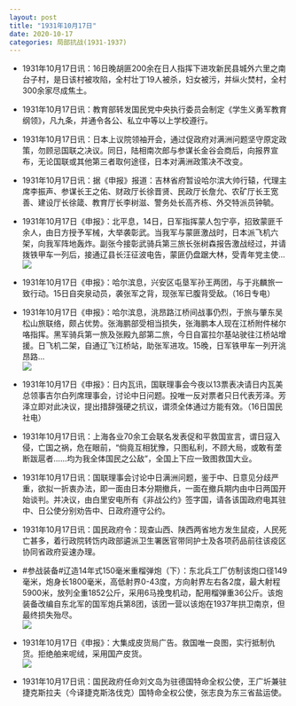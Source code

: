 ```yaml
---
layout: post
title: "1931年10月17日"
date: 2020-10-17
categories: 局部抗战(1931-1937)
---
```


<meta name="referrer" content="no-referrer" />

- 1931年10月17日讯：16日晚胡匪200余在日人指挥下进攻新民县城外六里之南台子村，是日该村被攻陷，全村壮丁19人被杀，妇女被污，并纵火焚村，全村300余家尽成焦土。 

- 1931年10月17日讯：教育部转发国民党中央执行委员会制定《学生义勇军教育纲领》，凡九条，并通令各公、私立中等以上学校遵行。 

- 1931年10月17日讯：日本上议院领袖开会，通过促政府对满洲问题坚守原定政策，勿顾忌国联之决议。同日，陆相南次郎与参谋长金谷会商后，向报界宣布，无论国联或其他第三者取何途径，日本对满洲政策决不改变。 

- 1931年10月17日讯：据《申报》报道：吉林省府暂设哈尔滨大帅行辕，代理主席李振声、参谋长王之佑、财政厅长徐晋贤、民政厅长詹允、农矿厅长王宽善、建设厅长徐箴、教育厅长李树滋、警务处长高齐栋、外交特派员钟毓。 

- 1931年10月17日《申报》：北平息，14日，日军指挥蒙人包宁亭，招致蒙匪千余人，由日方授予军械，大举袭彰武。当我军与蒙匪激战时，日本派飞机六架，向我军阵地轰炸。副张今接彰武骑兵第三旅长张树森报告激战经过，并请拨铁甲车一列后，接通辽县长汪征波电告，蒙匪仍盘踞大林，受青年党主使... <br/><img src="https://wx2.sinaimg.cn/large/aca367d8ly1gjsfrg0odfj20c809zglo.jpg" />

- 1931年10月17日《申报》：哈尔滨息，兴安区屯垦军孙王两团，与于兆麟旅一致行动。15日自突泉动员，袭张军之背，现张军已腹背受敌。（16日专电） 

- 1931年10月17日《申报》：哈尔滨息，洮昂路江桥间战事仍烈，于旅与肇东吴松山旅联络，颇占优势。张海鹏部受相当损失，张海鹏本人现在江桥附件梯尔咯指挥。黑军骑兵第一旅及张殿九部第二旅，今日自富拉尔基站驶往江桥站增援。日飞机二架，自通辽飞江桥站，助张军进攻。15晚，日军铁甲车一列开洮昂路... <br/><img src="https://wx1.sinaimg.cn/large/aca367d8ly1gjscamwf83j20c8090q2z.jpg" />

- 1931年10月17日《申报》：日内瓦讯，国联理事会今夜以13票表决请日内瓦美总领事吉尔白列席理事会，讨论中日问题。投唯一反对票者只日代表芳泽。芳泽立即对此决议，提出措辞强硬之抗议，谓须全体通过方能有效。（16日国民社电） 

- 1931年10月17日讯：上海各业70余工会联名发表促和平救国宣言，谓日寇入侵，亡国之祸，危在眼前，“倘竟互相犹豫，只图私利，不顾大局，或敢有垄断跋扈者……均为我全体国民之公敌”，全国上下应一致图救国大业。 

- 1931年10月17日讯：国联理事会讨论中日满洲问题，鉴于中、日意见分歧严重，欲拟一折衷办法，即一面由日本分期撤兵，一面在撤兵期内由中日两国开始谈判。并决议，由白里安电所有《非战公约》签字国，请各该国政府电其驻中、日公使分别劝告中、日政府遵守公约。 

- 1931年10月17日讯：国民政府令：现查山西、陕西两省地方发生鼠疫，人民死亡甚多，着行政院转饬内政部遴派卫生署医官带同护士及各项药品前往该疫区协同省政府妥速办理。 

- #参战装备#辽造14年式150毫米重榴弹炮（下）：东北兵工厂仿制该炮口径149毫米，炮身长1800毫米，高低射界0-43度，方向射界左右各2度，最大射程5900米，放列全重1852公斤，采用6马挽曳机动，配用榴弹重36公斤。该炮装备改编自东北军的国军炮兵第8团，该团一营以该炮在1937年拱卫南京，但最终损失殆尽。 <br/><img src="https://wx1.sinaimg.cn/large/aca367d8ly1gjs3mdi2rxj20e80q7jxh.jpg" />

- 1931年10月17日《申报》：大集成皮货局广告。救国唯一良图，实行抵制仇货。拒绝舶来呢绒，采用国产皮货。 <br/><img src="https://wx4.sinaimg.cn/large/aca367d8ly1gjs1w4a9lpj20yp0nq0yg.jpg" />

- 1931年10月17日讯：国民政府任命刘文岛为驻德国特命全权公使，王广圻兼驻捷克斯拉夫（今译捷克斯洛伐克）国特命全权公使，张志良为东三省盐运使。 

